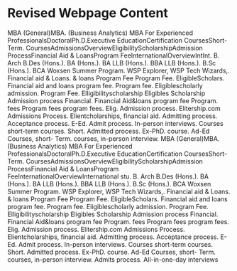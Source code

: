 # Revised Webpage Content

MBA (General)MBA. (Business Analytics) MBA For Experienced ProfessionalsDoctoralPh.D.Executive EducationCertification CoursesShort-Term. CoursesAdmissionsOverviewEligibilityScholarshipAdmission ProcessFinancial Aid & LoansProgram FeeInternationalOverviewIntInt. B. Arch B.Des (Hons.). BA (Hons.). BA LLB (Hons.). BBA LLB (Hons.). B.Sc (Hons.). BCA Woxsen Summer Program. WSP Explorer, WSP Tech Wizards,. Financial aid & Loans. & loans Program Fee Program Fee. EligibleScholars. Financial aid and loans program fee. Program fee. Eligiblescholarly admission. Program Fee. Elligibilityscholarship Eligibles Scholarship Admission process Financial. Financial Aid&loans program fee Program. fees Program fees program fees. Elig. Admission process. Elitership.com Admissions Process. Elientcholarships, financial aid. Admitting process. Acceptance process. E-Ed. Admit process. In-person interviews. Courses short-term courses. Short. Admitted process. Ex-PhD. course. Ad-Ed Courses, short- Term. courses, in-person interview. MBA (General)MBA. (Business Analytics) MBA For Experienced ProfessionalsDoctoralPh.D.Executive EducationCertification CoursesShort-Term. CoursesAdmissionsOverviewEligibilityScholarshipAdmission ProcessFinancial Aid & LoansProgram FeeInternationalOverviewInternational stu. B. Arch B.Des (Hons.). BA (Hons.). BA LLB (Hons.). BBA LLB (Hons.). B.Sc (Hons.). BCA Woxsen Summer Program. WSP Explorer, WSP Tech Wizards,. Financial aid & Loans. & loans Program Fee Program Fee. EligibleScholars. Financial aid and loans program fee. Program fee. Eligiblescholarly admission. Program Fee. Elligibilityscholarship Eligibles Scholarship Admission process Financial. Financial Aid&loans program fee Program. fees Program fees program fees. Elig. Admission process. Elitership.com Admissions Process. Elientcholarships, financial aid. Admitting process. Acceptance process. E-Ed. Admit process. In-person interviews. Courses short-term courses. Short. Admitted process. Ex-PhD. course. Ad-Ed Courses, short- Term. courses, in-person interview. Admits process. All-in-one-day interviews